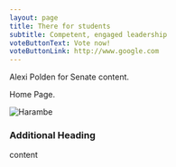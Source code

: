 ```yaml
---
layout: page
title: There for students
subtitle: Competent, engaged leadership
voteButtonText: Vote now!
voteButtonLink: http://www.google.com
---
```


Alexi Polden for Senate content.

Home Page.

![Harambe](http://www.abc.net.au/news/image/7457100-3x2-940x627.jpg)

### Additional Heading

content
